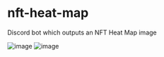 # nft-heat-map
Discord bot which outputs an NFT Heat Map image

![image](https://user-images.githubusercontent.com/92004065/156378563-db3449a4-f41a-49cb-9af1-a01a407cc4d5.png)
![image](https://cdn.discordapp.com/attachments/905745542234124291/948172835363360778/heatmap.png)
